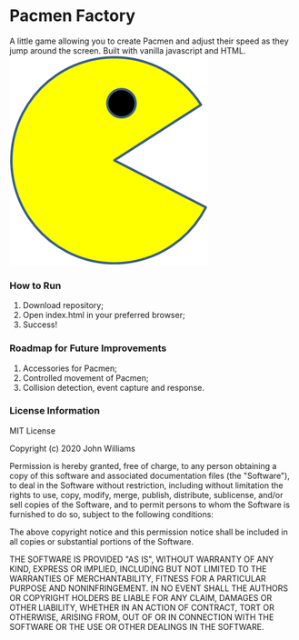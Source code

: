 # Pacmen Factory
A little game allowing you to create Pacmen and adjust their speed as they jump around the screen. Built with vanilla javascript and HTML.
<img src="PacMan1.png">

### How to Run
1. Download repository;
2. Open index.html in your preferred browser;
3. Success! 

### Roadmap for Future Improvements
1. Accessories for Pacmen;
2. Controlled movement of Pacmen;
3. Collision detection, event capture and response.

### License Information
MIT License

Copyright (c) 2020 John Williams

Permission is hereby granted, free of charge, to any person obtaining a copy
of this software and associated documentation files (the "Software"), to deal
in the Software without restriction, including without limitation the rights
to use, copy, modify, merge, publish, distribute, sublicense, and/or sell
copies of the Software, and to permit persons to whom the Software is
furnished to do so, subject to the following conditions:

The above copyright notice and this permission notice shall be included in all
copies or substantial portions of the Software.

THE SOFTWARE IS PROVIDED "AS IS", WITHOUT WARRANTY OF ANY KIND, EXPRESS OR
IMPLIED, INCLUDING BUT NOT LIMITED TO THE WARRANTIES OF MERCHANTABILITY,
FITNESS FOR A PARTICULAR PURPOSE AND NONINFRINGEMENT. IN NO EVENT SHALL THE
AUTHORS OR COPYRIGHT HOLDERS BE LIABLE FOR ANY CLAIM, DAMAGES OR OTHER
LIABILITY, WHETHER IN AN ACTION OF CONTRACT, TORT OR OTHERWISE, ARISING FROM,
OUT OF OR IN CONNECTION WITH THE SOFTWARE OR THE USE OR OTHER DEALINGS IN THE
SOFTWARE.



